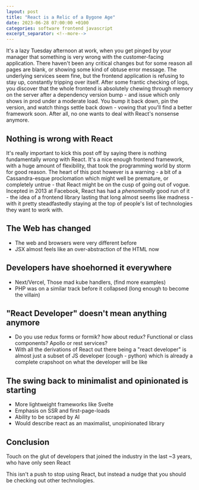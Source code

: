 ```yaml
---
layout: post
title: "React is a Relic of a Bygone Age"
date: 2023-06-28 07:00:00 +0100
categories: software frontend javascript
excerpt_separator: <!--more-->
---
```


It's a lazy Tuesday afternoon at work, when you get pinged by your manager that something is very wrong with the customer-facing application. There haven't been any critical changes but for some reason all pages are blank, or showing some kind of obtuse error message. The underlying services seem fine, but the frontend application is refusing to stay up, constantly tripping over itself. After some frantic checking of logs, you discover that the whole frontend is absolutely chewing through memory on the server after a dependency version bump - and issue which only shows in prod under a moderate load. You bump it back down, pin the version, and watch things settle back down - vowing that you'll find a better framework soon. After all, no one wants to deal with React's nonsense anymore.

<!--more-->

## Nothing is wrong with React

It's really important to kick this post off by saying there is nothing fundamentally *wrong* with React. It's a nice enough frontend framework, with a huge amount of flexibility, that took the programming world by storm for good reason. The heart of this post however is a warning - a bit of a Cassandra-esque proclomation which might well be premature, or completely untrue - that React might be on the cusp of going out of vogue. Incepted in 2013 at Facebook, React has had a *phenominally* good run of it - the idea of a frontend library lasting that long almost seems like madness - with it pretty steadfastedly staying at the top of people's list of technologies they want to work with.

## The Web has changed

- The web and browsers were very different before
- JSX almost feels like an over-abstraction of the HTML now

## Developers have shoehorned it everywhere

- Next/Vercel, Those mad kube handlers, (find more examples)
- PHP was on a similar track before it collapsed (long enough to become the villain)

## "React Developer" doesn't mean anything anymore

- Do you use redux forms or formik? how about redux? Functional or class components? Apollo or rest services? 
- With all the derivations of React out there being a "react developer" is almost just a subset of JS developer (cough - python) which is already a complete crapshoot on what the developer will be like

## The swing back to minimalist and opinionated is starting

- More lightweight frameworks like Svelte
- Emphasis on SSR and first-page-loads
- Ability to be scraped by AI
- Would describe react as an maximalist, unopinionated library

## Conclusion

Touch on the glut of developers that joined the industry in the last ~3 years, who have only seen React

This isn't a push to stop using React, but instead a nudge that you should be checking out other technologies.